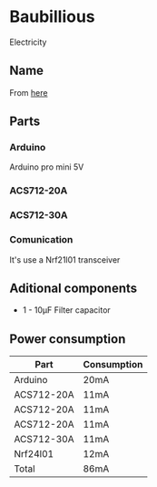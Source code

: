 # Baubillious
Electricity

## Name
From [here](https://harrypotter.fandom.com/wiki/Baubillious)

## Parts

### Arduino

Arduino pro mini 5V

### ACS712-20A

### ACS712-30A

### Comunication

It's use a Nrf21l01 transceiver

## Aditional components

- 1 - 10µF Filter capacitor

## Power consumption

| Part       | Consumption |
|------------|-------------|
| Arduino    | 20mA        |
| ACS712-20A | 11mA        |
| ACS712-20A | 11mA        |
| ACS712-20A | 11mA        |
| ACS712-30A | 11mA        |
| Nrf24l01   | 12mA        |
|    Total   |     86mA    |
